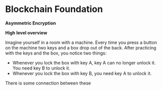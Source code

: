 # **Blockchain Foundation**

**Asymmetric Encryption**

**High level overview**

Imagine yourself in a room with a machine. Every time you press a button on the machine two keys and a box drop out of the back. After practicing with the keys and the box, you notice two things:

* Whenever you lock the box with key A, key A can no longer unlock it. You need key B to unlock it.
* Whenever you lock the box with key B, you need key A to unlock it.

There is some connection between these 



